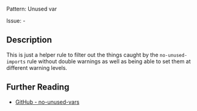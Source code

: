 Pattern: Unused var

Issue: -

## Description

This is just a helper rule to filter out the things caught by the `no-unused-imports` rule without double warnings as well as being able to set them at different warning levels.

## Further Reading

* [GitHub - no-unused-vars](https://github.com/sweepline/eslint-plugin-unused-imports/blob/master/docs/rules/no-unused-vars.md)